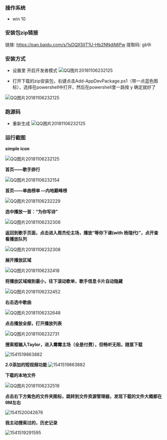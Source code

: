 ### 操作系统
+ win 10

### 安装包zip链接
链接: https://pan.baidu.com/s/1sDQX5lIT1U-Hb2NNdiMjPw 
提取码: gb9i

### 安装方式
+ 设置里 开启开发者模式
![QQ图片20181106232125](assets/QQ图片20181107010324.png)

+ 打开下载的zip安装包，右键点击Add-AppDevPackage.ps1（带一点蓝色图标），选择在powershell中打开，然后在powershell里一路按 y 确定就好了

![QQ图片20181106232125](assets/QQ图片20181107010434.png)

### 跑源码
+ 重新生成
![QQ图片20181106232125](assets/QQ图片20181108175829.png)

### 运行截图

**simple icon**

![QQ图片20181106232125](assets/QQ图片20181106232125.png)



**首页——歌手排行**

![QQ图片20181106232154](assets/QQ图片20181106232154.png)



**首页——单曲榜单 —内地巅峰榜**

![QQ图片20181106232229](assets/QQ图片20181106232229.png)



**选中播放一首：“为你写诗”**

![QQ图片20181106232308](assets/QQ图片20181106232308-1541518660891.png)



**返回到歌手页面，点击进入周杰伦主场，播放“等你下课(with 杨瑞代)”，点开查看播放队列**

![QQ图片20181106232308](assets/QQ图片20181106232354.png)



**展开播放区域**

![QQ图片20181106232418](assets/QQ图片20181106232418.png)



**将播放区域缩到最小，往下滚动歌单，歌手信息卡片自动隐藏**

![QQ图片20181106232452](assets/QQ图片20181106232452.png)



**右击选中歌曲**

![QQ图片20181106232648](assets/QQ图片20181106232648.png)



**点击播放全部，打开播放列表**

![QQ图片20181106232731](assets/QQ图片20181106232731.png)



**搜索框输入Taylor，进入霉霉主场（全是付费），但畅听无阻，随意下载**

![1541519863882](assets/1541519863882.png)


**2.0添加的短视频功能**
![1541519863882](assets/2.0.png)


**下载的本地文件**

![QQ图片20181106232519](assets/QQ图片20181106232519.png)



**点击右下方紫色的文件夹图标，跳转到文件资源管理器，发现下载的文件大概都在9M左右**

![1541520042676](assets/1541520042676.png)



**我主动搜索过的，历史记录**

![1541519291595](assets/1541519291595.png)
